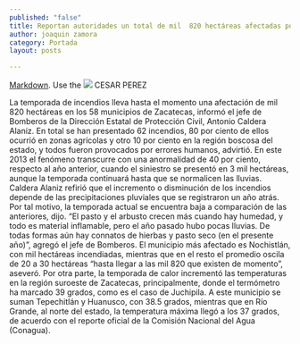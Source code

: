 ```yaml
---
published: "false"
title: Reportan autoridades un total de mil  820 hectáreas afectadas por incendios
author: joaquin zamora
category: Portada
layout: posts

---
```


 [Markdown](http://daringfireball.net/projects/markdown/). Use the 
 ![](http://i.imgur.com/Yn0eZKnm.jpg)
 CESAR PEREZ

La temporada de incendios lleva hasta el momento una afectación de mil 820 hectáreas en los 58 municipios de Zacatecas, informó el jefe de Bomberos de la Dirección Estatal de Protección Civil, Antonio Caldera Alaniz. 
En total se han presentado 62 incendios, 80 por ciento de ellos ocurrió en zonas agrícolas y otro 10 por ciento en la región boscosa del estado, y todos fueron provocados por errores humanos, advirtió.
En este 2013 el fenómeno transcurre con una anormalidad de 40 por ciento, respecto al año anterior, cuando el siniestro se presentó en 3 mil hectáreas, aunque la temporada continuará hasta que se normalicen las lluvias.
Caldera Alaniz refirió que el incremento o disminución de los incendios depende de las precipitaciones pluviales que se registraron un año atrás. Por tal motivo, la temporada actual se encuentra baja a comparación de las anteriores, dijo. 
“El pasto y el arbusto crecen más cuando hay humedad, y todo es material inflamable, pero el año pasado hubo pocas lluvias. De todas formas aún hay connatos de hierbas y pasto seco (en el presente año)”, agregó el jefe de Bomberos.
El municipio más afectado es Nochistlán, con mil hectáreas incendiadas, mientras que en el resto el promedio oscila de 20 a 30 hectáreas “hasta llegar a las mil 820 que existen de momento”, aseveró.
Por otra parte, la temporada de calor incrementó las temperaturas en la región suroeste de Zacatecas, principalmente, donde el termómetro ha marcado 39 grados, como es el caso de Juchipila.
A este municipio se suman Tepechitlán y Huanusco, con 38.5 grados, mientras que en Río Grande, al norte del estado, la temperatura máxima llegó a los 37 grados, de acuerdo con el reporte oficial de la Comisión Nacional del Agua (Conagua).
